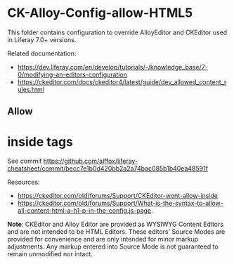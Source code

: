 # CK-Alloy-Config-allow-HTML5

This folder contains configuration to override AlloyEditor and CKEditor used in Liferay 7.0+ versions.

Related documentation:

- https://dev.liferay.com/en/develop/tutorials/-/knowledge_base/7-0/modifying-an-editors-configuration
- https://ckeditor.com/docs/ckeditor4/latest/guide/dev_allowed_content_rules.html

## Allow <h1> inside <a> tags

See commit https://github.com/alffox/liferay-cheatsheet/commit/becc7e1b0d420bb2a2a74bac085b1b40ea48591f

Resources:

- https://ckeditor.com/old/forums/Support/CKEditor-wont-allow-inside
- https://ckeditor.com/old/forums/Support/What-is-the-syntax-to-allow-all-content-html-a-h1-p-in-the-config.js-page.


**Note**: CKEditor and Alloy Editor are provided as WYSIWYG Content Editors and are not intended to be HTML Editors. These editors' Source Modes are provided for convenience and are only intended for minor markup adjustments. Any markup entered into Source Mode is not guaranteed to remain unmodified nor intact.